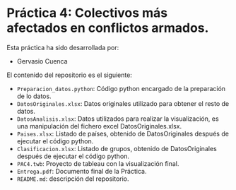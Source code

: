 # Práctica 4: Colectivos más afectados en conflictos armados.
Esta práctica ha sido desarrollada por:

* Gervasio Cuenca

El contenido del repositorio es el siguiente:

* `Preparacion_datos.python`: Código python encargado de la preparación de lo datos.
* `DatosOriginales.xlsx`: Datos originales utilizado para obtener el resto de datos.
* `DatosAnalisis.xlsx`: Datos utilizados para realizar la visualización, es una manipulación del fichero excel DatosOriginales.xlsx.
* `Paises.xlsx`: Listado de países, obtenido de DatosOriginales después de ejecutar el código python.
* `Clasificacion.xlsx`: Listado de grupos, obtenido de DatosOriginales después de ejecutar el código python.
* `PAC4.twb`: Proyecto de tableau con la visualización final.
* `Entrega.pdf`: Documento final de la Práctica.
* `README.md`: descripción del repositorio.
